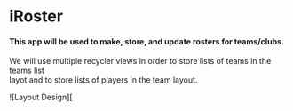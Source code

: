 # iRoster

#### This app will be used to make, store, and update rosters for teams/clubs.  
We will use multiple recycler views in order to store lists of teams in the teams list  
layot and to store lists of players in the team layout.

![Layout Design][
